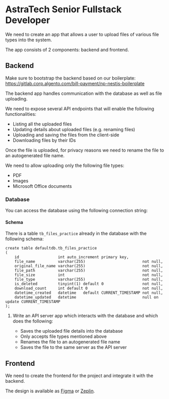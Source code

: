 # AstraTech Senior Fullstack Developer

We need to create an app that allows a user to upload files of various file types into the system.

The app consists of 2 components: backend and frontend.

## Backend

Make sure to bootstrap the backend based on our boilerplate: https://gitlab.corp.algento.com/bill-payment/np-nestjs-boilerplate

The backend app handles communication with the database as well as file uploading.

We need to expose several API endpoints that will enable the following functionalities:

- Listing all the uploaded files
- Updating details about uploaded files (e.g. renaming files)
- Uploading and saving the files from the client-side
- Downloading files by their IDs

Once the file is uploaded, for privacy reasons we need to rename the file to an autogenerated file name.

We need to allow uploading only the following file types:

- PDF
- Images
- Microsoft Office documents

### Database

You can access the database using the following connection string:


#### Schema

There is a table `tb_files_practice` already in the database with the following schema:

```
create table defaultdb.tb_files_practice
(
    id                 int auto_increment primary key,
    file_name          varchar(255)                         not null,
    original_file_name varchar(255)                         not null,
    file_path          varchar(255)                         not null,
    file_size          int                                  not null,
    file_type          varchar(255)                         not null,
    is_deleted         tinyint(1) default 0                 not null,
    download_count     int default 0                        not null,
    datetime_created   datetime   default CURRENT_TIMESTAMP not null,
    datetime_updated   datetime                             null on update CURRENT_TIMESTAMP
);
```

1. Write an API server app which interacts with the database and which does the following:

   - Saves the uploaded file details into the database
   - Only accepts file types mentioned above
   - Renames the file to an autogenerated file name
   - Saves the file to the same server as the API server

## Frontend

We need to create the frontend for the project and integrate it with the backend.

The design is available as [Figma](<https://www.figma.com/file/R9Wgr5CVJGzbU4xIYr2uDK/File-Uploader-Widget-(Technical-Interview)?type=design&node-id=0-1&mode=design>) or [Zeplin](https://zpl.io/q1mMqXl).
